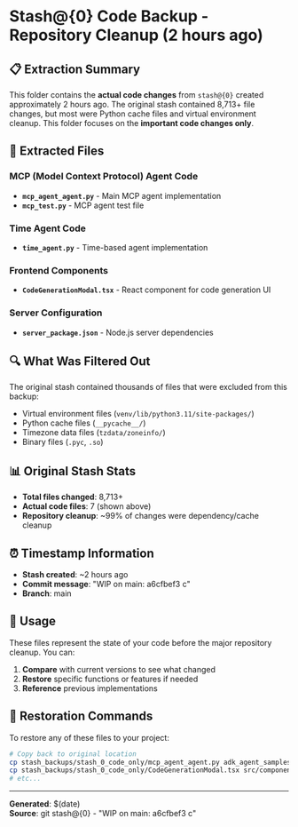 # Stash@{0} Code Backup - Repository Cleanup (2 hours ago)

## 📋 **Extraction Summary**

This folder contains the **actual code changes** from `stash@{0}` created approximately 2 hours ago. The original stash contained 8,713+ file changes, but most were Python cache files and virtual environment cleanup. This folder focuses on the **important code changes only**.

## 📂 **Extracted Files**

### **MCP (Model Context Protocol) Agent Code**
- **`mcp_agent_agent.py`** - Main MCP agent implementation
- **`mcp_test.py`** - MCP agent test file

### **Time Agent Code**  
- **`time_agent.py`** - Time-based agent implementation

### **Frontend Components**
- **`CodeGenerationModal.tsx`** - React component for code generation UI

### **Server Configuration**
- **`server_package.json`** - Node.js server dependencies

## 🔍 **What Was Filtered Out**
The original stash contained thousands of files that were excluded from this backup:
- Virtual environment files (`venv/lib/python3.11/site-packages/`)
- Python cache files (`__pycache__/`)
- Timezone data files (`tzdata/zoneinfo/`)
- Binary files (`.pyc`, `.so`)

## 📊 **Original Stash Stats**
- **Total files changed**: 8,713+
- **Actual code files**: 7 (shown above)
- **Repository cleanup**: ~99% of changes were dependency/cache cleanup

## ⏰ **Timestamp Information**
- **Stash created**: ~2 hours ago
- **Commit message**: "WIP on main: a6cfbef3 c"
- **Branch**: main

## 🚀 **Usage**
These files represent the state of your code before the major repository cleanup. You can:

1. **Compare** with current versions to see what changed
2. **Restore** specific functions or features if needed  
3. **Reference** previous implementations

## 🔄 **Restoration Commands**
To restore any of these files to your project:

```bash
# Copy back to original location
cp stash_backups/stash_0_code_only/mcp_agent_agent.py adk_agent_samples/mcp_agent/agent.py
cp stash_backups/stash_0_code_only/CodeGenerationModal.tsx src/components/CodeGenerationModal.tsx
# etc...
```

---
**Generated**: $(date)  
**Source**: git stash@{0} - "WIP on main: a6cfbef3 c" 